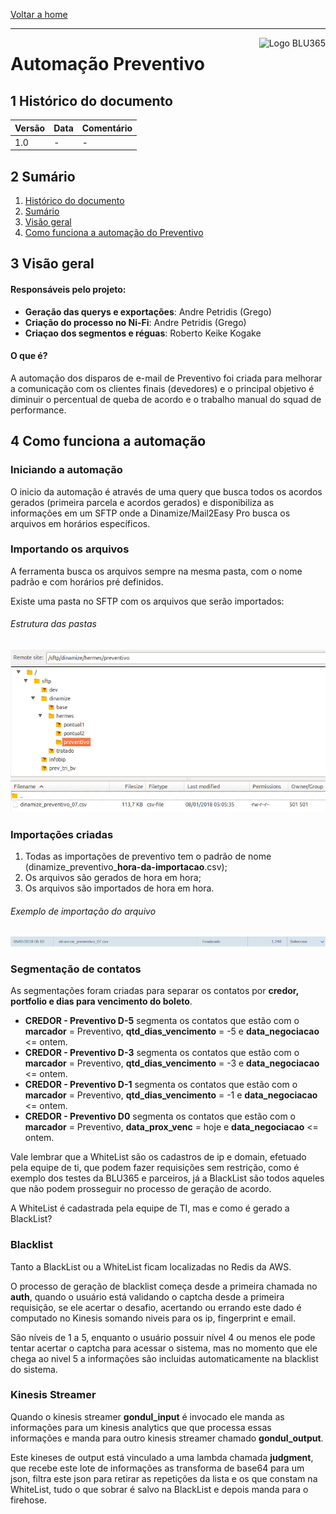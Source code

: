 [Voltar a home](../../readme.md)
___
<img src=".imgantifraude/logoblu365.png" alt="Logo BLU365" title="BLU365" align="right" height="60"/>

Automação Preventivo
======

## 1 Histórico do documento

Versão | Data | Comentário
---|---|---
1.0 | - | -

## 2 Sumário
1. [Histórico do documento](#1-histórico-do-documento)
2. [Sumário](#2-sumário)
3. [Visão geral](#3-visão-geral)
4. [Como funciona a automação do Preventivo](#4-como-funciona-a-automacao-do-preventivo)

## 3 Visão geral

#### Responsáveis pelo projeto:

- **Geração das querys e exportações**: Andre Petridis (Grego)
- **Criação do processo no Ni-Fi**: Andre Petridis (Grego)
- **Criaçao dos segmentos e réguas**: Roberto Keike Kogake

#### O que é?

A automação dos disparos de e-mail de Preventivo foi criada para melhorar a comunicação com os clientes finais (devedores) e o principal objetivo é diminuir o percentual de queba de acordo e o trabalho manual do squad de performance.

## 4 Como funciona a automação

### Iniciando a automação
O inicio da automação é através de uma query que busca todos os acordos gerados (primeira parcela e acordos gerados) e disponibiliza as informações em um SFTP onde a Dinamize/Mail2Easy Pro busca os arquivos em horários específicos.

### Importando os arquivos

A ferramenta busca os arquivos sempre na mesma pasta, com o nome padrão e com horários pré definidos.

Existe uma pasta no SFTP com os arquivos que serão importados:

 ###### Estrutura das pastas
 ![authorization](img-auto-prev/pastas-sftp.png)

### Importações criadas
  1. Todas as importações de preventivo tem o padrão de nome (dinamize_preventivo_**hora-da-importacao**.csv);
  2. Os arquivos são gerados de hora em hora;
  3. Os arquivos são importados de hora em hora.
 

 ###### Exemplo de importação do arquivo
 ![authorization](img-auto-prev/import-prev.png)

 ### Segmentação de contatos

 As segmentações foram criadas para separar os contatos por **credor, portfolio e dias para vencimento do boleto**.
  * **CREDOR - Preventivo D-5** segmenta os contatos que estão com o **marcador** = Preventivo, **qtd_dias_vencimento** = -5 e **data_negociacao** <= ontem.
  * **CREDOR - Preventivo D-3** segmenta os contatos que estão com o **marcador** = Preventivo, **qtd_dias_vencimento** = -3 e **data_negociacao** <= ontem.
  * **CREDOR - Preventivo D-1** segmenta os contatos que estão com o **marcador** = Preventivo, **qtd_dias_vencimento** = -1 e **data_negociacao** <= ontem.
  * **CREDOR - Preventivo D0** segmenta os contatos que estão com o **marcador** = Preventivo, **data_prox_venc** = hoje e **data_negociacao** <= ontem.

Vale lembrar que a WhiteList são os cadastros de ip e domain, efetuado pela equipe de ti, que podem fazer requisições sem restrição, como é exemplo dos testes da BLU365 e parceiros, já a BlackList são todos aqueles que não podem prosseguir no processo de geração de acordo.

A WhiteList é cadastrada pela equipe de TI, mas e como é gerado a BlackList?

### Blacklist

Tanto a BlackList ou a WhiteList ficam localizadas no Redis da AWS.

O processo de geração de blacklist começa desde a primeira chamada no **auth**, quando o usuário está validando o captcha desde a primeira requisição, se ele acertar o desafio, acertando ou errando este dado é computado no Kinesis somando niveis para os ip, fingerprint e email.

São níveis de 1 a 5, enquanto o usuário possuir nível 4 ou menos ele pode tentar acertar o captcha para acessar o sistema, mas no momento que ele chega ao nivel 5 a informações são incluidas automaticamente na blacklist do sistema.

### Kinesis Streamer

Quando o kinesis streamer **gondul_input** é invocado ele manda as informações para um kinesis analytics que que processa essas informações e manda para outro kinesis streamer chamado **gondul_output**. 

Este kineses de output está vinculado a uma lambda chamada **judgment**, que recebe este lote de informações as transforma de base64 para um json, filtra este json para retirar as repetições da lista e os que constam na WhiteList, tudo o que sobrar é salvo na BlackList e depois manda para o firehose.


